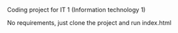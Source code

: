 Coding project for IT 1 (Information technology 1)

No requirements, just clone the project and run index.html
